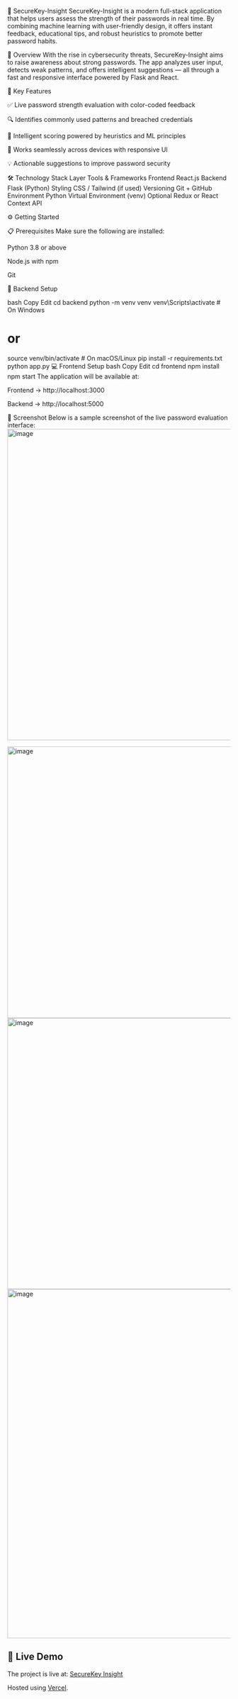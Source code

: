 🔐 SecureKey-Insight
SecureKey-Insight is a modern full-stack application that helps users assess the strength of their passwords in real time. By combining machine learning with user-friendly design, it offers instant feedback, educational tips, and robust heuristics to promote better password habits.

🚀 Overview
With the rise in cybersecurity threats, SecureKey-Insight aims to raise awareness about strong passwords. The app analyzes user input, detects weak patterns, and offers intelligent suggestions — all through a fast and responsive interface powered by Flask and React.

🌟 Key Features

✅ Live password strength evaluation with color-coded feedback

🔍 Identifies commonly used patterns and breached credentials

🧠 Intelligent scoring powered by heuristics and ML principles

📱 Works seamlessly across devices with responsive UI

💡 Actionable suggestions to improve password security

🛠️ Technology Stack
Layer	Tools & Frameworks
Frontend	React.js
Backend	Flask (Python)
Styling	CSS / Tailwind (if used)
Versioning	Git + GitHub
Environment	Python Virtual Environment (venv)
Optional	Redux or React Context API

⚙️ Getting Started

📋 Prerequisites
Make sure the following are installed:

Python 3.8 or above

Node.js with npm

Git

🔧 Backend Setup

bash
Copy
Edit
cd backend
python -m venv venv
venv\Scripts\activate       # On Windows
# or
source venv/bin/activate    # On macOS/Linux
pip install -r requirements.txt
python app.py
💻 Frontend Setup
bash
Copy
Edit
cd frontend
npm install
npm start
The application will be available at:

Frontend → http://localhost:3000

Backend → http://localhost:5000

📸 Screenshot
Below is a sample screenshot of the live password evaluation interface:
<img width="1860" height="703" alt="image" src="https://github.com/user-attachments/assets/1bb5d18a-a25b-4052-a597-b8861f26b608" />

<img width="1827" height="613" alt="image" src="https://github.com/user-attachments/assets/7998fc33-c11c-4da6-bb28-99a078cd1877" />

<img width="1834" height="612" alt="image" src="https://github.com/user-attachments/assets/c61b1606-00f2-4d29-ba01-a8989a6074c0" />

<img width="1870" height="788" alt="image" src="https://github.com/user-attachments/assets/0447bad0-e143-4d15-a674-3ba4170142c4" />

## 🚀 Live Demo
The project is live at: [SecureKey Insight](https://secure-key-insight-kbun.vercel.app/)

Hosted using [Vercel](https://vercel.com/).



